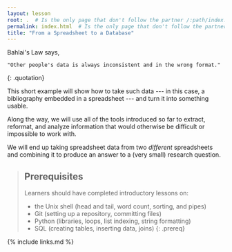 ```yaml
---
layout: lesson
root: .  # Is the only page that don't follow the partner /:path/index.html
permalink: index.html  # Is the only page that don't follow the partner /:path/index.html
title: "From a Spreadsheet to a Database"
---
```

Bahlai's Law says,
~~~
"Other people's data is always inconsistent and in the wrong format."
~~~
{: .quotation}

This short example will show how to take such data ---
in this case, a bibliography embedded in a spreadsheet ---
and turn it into something usable.

Along the way,
we will use all of the tools introduced so far
to extract, reformat, and analyze information
that would otherwise be difficult or impossible to work with.

We will end up taking spreadsheet data from two *different* spreadsheets and combining it to produce an answer to a (very small) research question.

> ## Prerequisites 
>
> Learners should have completed introductory lessons on:
>
> *   the Unix shell (head and tail, word count, sorting, and pipes)
> *   Git (setting up a repository, committing files)
> *   Python (libraries, loops, list indexing, string formatting)
> *   SQL (creating tables, inserting data, joins)
{: .prereq}

{% include links.md %}
